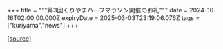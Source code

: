 +++
title = """第3回くりやまハーフマラソン開催のお礼"""
date = 2024-10-16T02:00:00.000Z
expiryDate = 2025-03-03T23:19:06.076Z
tags = ["kuriyama","news"]
+++


[[source]](https://www.town.kuriyama.hokkaido.jp/site/kuriyama-harf/29147.html)
